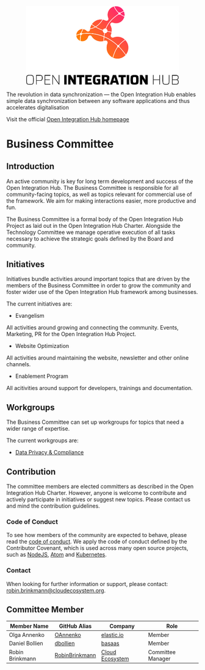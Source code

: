 <p align="center">
  <img src="https://github.com/openintegrationhub/BusinessCommittee/blob/master/Assets/medium-oih-einzeilig-zentriert.jpg" alt="Sublime's custom image" width="400"/>
</p>

The revolution in data synchronization — the Open Integration Hub enables simple data synchronization between any software applications and thus accelerates digitalisation

Visit the official [Open Integration Hub homepage](https://www.openintegrationhub.org/)

# Business Committee


## Introduction

An active community is key for long term development and success of the Open Integration Hub. The Business Committee is responsible for all community-facing topics, as well as topics relevant for commercial use of the framework. We aim for making interactions easier, more productive and fun.

The Business Committee is a formal body of the Open Integration Hub Project as laid out in the Open Integration Hub Charter. Alongside the Technology Committee we manage operative execution of all tasks necessary to achieve the strategic goals defined by the Board and community.


## Initiatives

Initiatives bundle activities around important topics that are driven by the members of the Business Committee in order to grow the community and foster wider use of the Open Integration Hub framework among businesses.

The current initiatives are:
* Evangelism

All activities around growing and connecting the community. Events, Marketing, PR for the Open Integration Hub Project.

* Website Optimization

All activities around maintaining the website, newsletter and other online channels.

* Enablement Program

All acitivities around support for developers, trainings and documentation.


## Workgroups

The Business Committee can set up workgroups for topics that need a wider range of expertise.

The current workgroups are:
*	[Data Privacy & Compliance](https://github.com/openintegrationhub/BusinessCommittee/tree/Contribution-Guide/Data%20Privacy%20and%20Compliance)


## Contribution
The committee members are elected committers as described in the Open Integration Hub Charter. 
However, anyone is welcome to contribute and actively participate in initiatives or suggest new topics. Please contact us and mind the contribution guidelines.


### Code of Conduct

To see how members of the community are expected to behave, please read the [code of conduct](CODE_OF_CONDUCT.md). We apply the code of conduct defined by the Contributor Covenant, which is used across many open source projects, such as [NodeJS](https://github.com/nodejs/node), [Atom](https://github.com/atom/atom) and [Kubernetes](https://github.com/kubernetes/kubernetes).

### Contact
When looking for further information or support, please contact: robin.brinkmann@cloudecosystem.org.


## Committee Member

|Member Name |GitHub Alias|Company| Role |
| --- | --- | --- | --- |
| Olga Annenko|[OAnnenko](https://github.com/OAnnenko)|[elastic.io](https://www.elastic.io//)| Member  |
| Daniel Bollien|[dbollien](https://github.com/dbollien)|[basaas](https://www.basaas.com//)| Member  |
| Robin Brinkmann |[RobinBrinkmann](https://github.com/RobinBrinkmann)|[Cloud Ecosystem](https://www.cloudecosystem.org/) | Committee Manager   |
